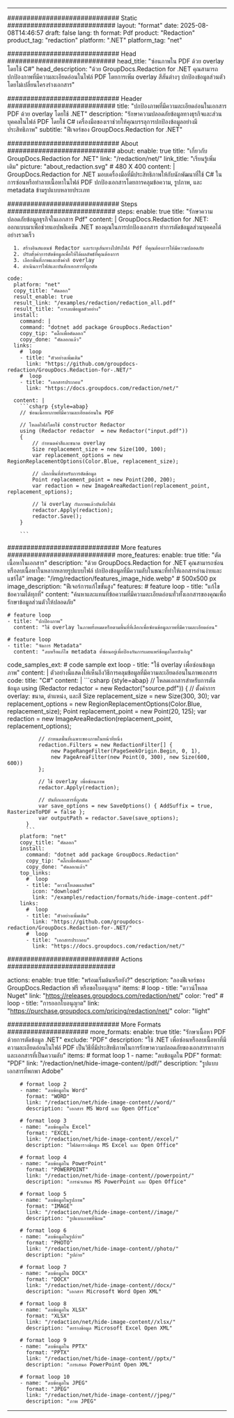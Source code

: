 
---
############################# Static ############################
layout: "format"
date:  2025-08-08T14:46:57
draft: false
lang: th
format: Pdf
product: "Redaction"
product_tag: "redaction"
platform: ".NET"
platform_tag: "net"

############################# Head ############################
head_title: "ซ่อนภาพใน PDF ด้วย overlay โดยใช้ C#"
head_description: "ด้วย GroupDocs.Redaction for .NET คุณสามารถปกป้องภาพที่มีความละเอียดอ่อนในไฟล์ PDF โดยการเพิ่ม overlay สีสันต่างๆ ปกป้องข้อมูลส่วนตัวโดยไม่เปลี่ยนโครงร่างเอกสาร"

############################# Header ############################
title: "ปกป้องภาพที่มีความละเอียดอ่อนในเอกสาร PDF ด้วย overlay โดยใช้ .NET" 
description: "รักษาความปลอดภัยข้อมูลทางธุรกิจและส่วนบุคคลในไฟล์ PDF โดยใช้ C# เครื่องมือของเราช่วยให้คุณบรรลุการปกป้องข้อมูลอย่างมีประสิทธิภาพ"
subtitle: "ฟีเจอร์ของ GroupDocs.Redaction for .NET" 

############################# About ############################
about:
    enable: true
    title: "เกี่ยวกับ GroupDocs.Redaction for .NET"
    link: "/redaction/net/"
    link_title: "เรียนรู้เพิ่มเติม"
    picture: "about_redaction.svg" # 480 X 400
    content: |
       GroupDocs.Redaction for .NET มอบเครื่องมือที่มีประสิทธิภาพให้กับนักพัฒนาที่ใช้ C# ในการซ่อนหรือทำลายเนื้อหาในไฟล์ PDF ปกป้องเอกสารโดยการคลุมข้อความ, รูปภาพ, และ metadata ข้ามรูปแบบหลายประเภท

############################# Steps ############################
steps:
    enable: true
    title: "รักษาความปลอดภัยข้อมูลธุรกิจในเอกสาร Pdf"
    content: |
      GroupDocs.Redaction for .NET: ออกแบบมาเพื่อช่วยแอปพลิเคชัน .NET ของคุณในการปกป้องเอกสาร ทำการตัดข้อมูลส่วนบุคคลได้อย่างรวดเร็ว
      
      1. สร้างอินสแตนซ์ Redactor และระบุเส้นทางไปยังไฟล์ Pdf ที่คุณต้องการให้มีความปลอดภัย
      2. ปรับตั้งค่าการตัดข้อมูลเพื่อให้ได้ผลลัพธ์ที่คุณต้องการ
      3. เลือกพื้นที่ภาพและตั้งค่าสี overlay
      4. ดำเนินการไฟล์และบันทึกเอกสารที่ถูกตัด
   
    code:
      platform: "net"
      copy_title: "คัดลอก"
      result_enable: true
      result_link: "/examples/redaction/redaction_all.pdf"
      result_title: "การลบข้อมูลตัวอย่าง"
      install:
        command: |
        command: "dotnet add package GroupDocs.Redaction"
        copy_tip: "คลิ๊กเพื่อคัดลอก"
        copy_done: "คัดลอกแล้ว"
      links:
        #  loop
        - title: "ตัวอย่างเพิ่มเติม"
          link: "https://github.com/groupdocs-redaction/GroupDocs.Redaction-for-.NET/"
        #  loop
        - title: "เอกสารประกอบ"
          link: "https://docs.groupdocs.com/redaction/net/"
          
      content: |
        ```csharp {style=abap}
        // ซ่อนเนื้อหาภาพที่มีความละเอียดอ่อนใน PDF

        // โหลดไฟล์โดยใช้ constructor Redactor
        using (Redactor redactor  = new Redactor("input.pdf"))
        {
            // กำหนดค่าสีและขนาด overlay
            Size replacement_size = new Size(100, 100);
            var replacement_options = new RegionReplacementOptions(Color.Blue, replacement_size);

            // เลือกพื้นที่สำหรับการตัดข้อมูล
            Point replacement_point = new Point(200, 200);
            var redaction = new ImageAreaRedaction(replacement_point, replacement_options);
            
            // ใช้ overlay กับภาพแล้วบันทึกไฟล์
            redactor.Apply(redaction);
            redactor.Save();
        }
        
        ```            


############################# More features ############################
more_features:
  enable: true
  title: "ตัดเนื้อหาในเอกสาร"
  description: "ด้วย GroupDocs.Redaction for .NET คุณสามารถซ่อนหรือลบเนื้อหาในหลากหลายรูปแบบไฟล์ ปกป้องข้อมูลที่มีความลับในขณะที่ทำให้เอกสารอ่านง่ายและแชร์ได้"
  image: "/img/redaction/features_image_hide.webp" # 500x500 px
  image_description: "ฟีเจอร์การแก้ไขขั้นสูง"
  features:
    # feature loop
    - title: "แก้ไขข้อความได้ทุกที่"
      content: "ค้นหาและแทนที่ข้อความที่มีความละเอียดอ่อนทั่วทั้งเอกสารของคุณเพื่อรักษาข้อมูลส่วนตัวให้ปลอดภัย"

    # feature loop
    - title: "ปกป้องภาพ"
      content: "ใช้ overlay ในภาพทั้งหมดหรือตามพื้นที่ที่เลือกเพื่อซ่อนข้อมูลภาพที่มีความละเอียดอ่อน"

    # feature loop
    - title: "จัดการ Metadata"
      content: "ลบหรือแก้ไข metadata ที่ซ่อนอยู่เพื่อป้องกันการเผยแพร่ข้อมูลโดยบังเอิญ"
      
  code_samples_ext:
    # code sample ext loop
    - title: "ใช้ overlay เพื่อซ่อนข้อมูลภาพ"
      content: |
        ตัวอย่างนี้แสดงให้เห็นถึงวิธีการคลุมข้อมูลที่มีความละเอียดอ่อนในภาพเอกสาร
      code:
        title: "C#"
        content: |
          ```csharp {style=abap}
          //  โหลดเอกสารสำหรับการตัดข้อมูล
          using (Redactor redactor  = new Redactor("source.pdf"))
          {
              // ตั้งค่าการ overlay: ขนาด, ตำแหน่ง, และสี
              Size replacement_size = new Size(300, 30);
              var replacement_options = new RegionReplacementOptions(Color.Blue, replacement_size);
              Point replacement_point = new Point(20, 125);
              var redaction = new ImageAreaRedaction(replacement_point, replacement_options);
 
              // กำหนดพื้นที่เฉพาะของภาพในหน้าที่หนึ่ง
              redaction.Filters = new RedactionFilter[] {
                  new PageRangeFilter(PageSeekOrigin.Begin, 0, 1),
                  new PageAreaFilter(new Point(0, 300), new Size(600, 600))
              };

              // ใช้ overlay เพื่อซ่อนภาพ
              redactor.Apply(redaction);

              // บันทึกเอกสารที่ถูกตัด
              var save_options = new SaveOptions() { AddSuffix = true, RasterizeToPDF = false };
              var outputPath = redactor.Save(save_options);
          }
          ```
        platform: "net"
        copy_title: "คัดลอก"
        install:
          command: "dotnet add package GroupDocs.Redaction"
          copy_tip: "คลิ๊กเพื่อคัดลอก"
          copy_done: "คัดลอกแล้ว"
        top_links:
          #  loop
          - title: "ดาวน์โหลดผลลัพธ์"
            icon: "download"
            link: "/examples/redaction/formats/hide-image-content.pdf"
        links:
          #  loop
          - title: "ตัวอย่างเพิ่มเติม"
            link: "https://github.com/groupdocs-redaction/GroupDocs.Redaction-for-.NET/"
          #  loop
          - title: "เอกสารประกอบ"
            link: "https://docs.groupdocs.com/redaction/net/"


############################# Actions ############################

actions:
  enable: true
  title: "พร้อมเริ่มต้นหรือยัง?"
  description: "ลองฟีเจอร์ของ GroupDocs.Redaction ฟรี หรือขอใบอนุญาต"
  items:
    #  loop
    - title: "ดาวน์โหลด Nuget"
      link: "https://releases.groupdocs.com/redaction/net/"
      color: "red"
        #  loop
    - title: "การออกใบอนุญาต"
      link: "https://purchase.groupdocs.com/pricing/redaction/net/"
      color: "light"


############################# More Formats #####################
more_formats:
    enable: true
    title: "รักษาเนื้อหา PDF ด้วยการตัดข้อมูล .NET"
    exclude: "PDF"
    description: "ใช้ .NET เพื่อซ่อนหรือลบเนื้อหาที่มีความละเอียดอ่อนในไฟล์ PDF เป็นวิธีที่มีประสิทธิภาพในการรักษาความปลอดภัยของเอกสารทางการและเอกสารที่เป็นความลับ"
    items: 
        # format loop 1
        - name: "ลบข้อมูลใน PDF"
          format: "PDF"
          link: "/redaction/net/hide-image-content//pdf/"
          description: "รูปแบบเอกสารที่พกพา Adobe"

        # format loop 2
        - name: "ลบข้อมูลใน Word"
          format: "WORD"
          link: "/redaction/net/hide-image-content//word/"
          description: "เอกสาร MS Word และ Open Office"
          
        # format loop 3
        - name: "ลบข้อมูลใน Excel"
          format: "EXCEL"
          link: "/redaction/net/hide-image-content//excel/"
          description: "ไฟล์ตารางข้อมูล MS Excel และ Open Office"

        # format loop 4
        - name: "ลบข้อมูลใน PowerPoint"
          format: "POWERPOINT"
          link: "/redaction/net/hide-image-content//powerpoint/"
          description: "การนำเสนอ MS PowerPoint และ Open Office"

        # format loop 5
        - name: "ลบข้อมูลในรูปภาพ"
          format: "IMAGE"
          link: "/redaction/net/hide-image-content//image/"
          description: "รูปแบบภาพที่นิยม"

        # format loop 6
        - name: "ลบข้อมูลในรูปถ่าย"
          format: "PHOTO"
          link: "/redaction/net/hide-image-content//photo/"
          description: "รูปถ่าย"

        # format loop 7
        - name: "ลบข้อมูลใน DOCX"
          format: "DOCX"
          link: "/redaction/net/hide-image-content//docx/"
          description: "เอกสาร Microsoft Word Open XML"
          
        # format loop 8
        - name: "ลบข้อมูลใน XLSX"
          format: "XLSX"
          link: "/redaction/net/hide-image-content//xlsx/"
          description: "ตารางข้อมูล Microsoft Excel Open XML"
          
        # format loop 9
        - name: "ลบข้อมูลใน PPTX"
          format: "PPTX"
          link: "/redaction/net/hide-image-content//pptx/"
          description: "การเสนอ PowerPoint Open XML"

        # format loop 10
        - name: "ลบข้อมูลใน JPEG"
          format: "JPEG"
          link: "/redaction/net/hide-image-content//jpeg/"
          description: "ภาพ JPEG"


---